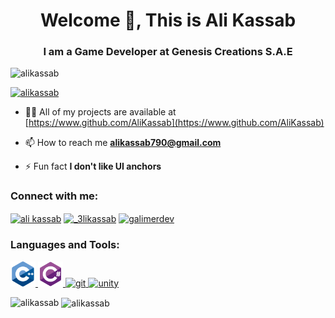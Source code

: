 <h1 align="center">Welcome 👋, This is Ali Kassab</h1>
<h3 align="center">I am a Game Developer at Genesis Creations S.A.E</h3>

<p align="left"> <img src="https://komarev.com/ghpvc/?username=alikassab&label=Profile%20views&color=0e75b6&style=flat" alt="alikassab" /> </p>

<p align="left"> <a href="https://github.com/ryo-ma/github-profile-trophy"><img src="https://github-profile-trophy.vercel.app/?username=alikassab" alt="alikassab" /></a> </p>

- 👨‍💻 All of my projects are available at [https://www.github.com/AliKassab](https://www.github.com/AliKassab)

- 📫 How to reach me **alikassab790@gmail.com**

- ⚡ Fun fact **I don't like UI anchors**

<h3 align="left">Connect with me:</h3>
<p align="left">
<a href="https://linkedin.com/in/ali kassab" target="blank"><img align="center" src="https://raw.githubusercontent.com/rahuldkjain/github-profile-readme-generator/master/src/images/icons/Social/linked-in-alt.svg" alt="ali kassab" height="30" width="40" /></a>
<a href="https://instagram.com/_3likassab" target="blank"><img align="center" src="https://raw.githubusercontent.com/rahuldkjain/github-profile-readme-generator/master/src/images/icons/Social/instagram.svg" alt="_3likassab" height="30" width="40" /></a>
<a href="https://discord.gg/galimerdev" target="blank"><img align="center" src="https://raw.githubusercontent.com/rahuldkjain/github-profile-readme-generator/master/src/images/icons/Social/discord.svg" alt="galimerdev" height="30" width="40" /></a>
</p>

<h3 align="left">Languages and Tools:</h3>
<p align="left"> <a href="https://www.w3schools.com/cpp/" target="_blank" rel="noreferrer"> <img src="https://raw.githubusercontent.com/devicons/devicon/master/icons/cplusplus/cplusplus-original.svg" alt="cplusplus" width="40" height="40"/> </a> <a href="https://www.w3schools.com/cs/" target="_blank" rel="noreferrer"> <img src="https://raw.githubusercontent.com/devicons/devicon/master/icons/csharp/csharp-original.svg" alt="csharp" width="40" height="40"/> </a> <a href="https://git-scm.com/" target="_blank" rel="noreferrer"> <img src="https://www.vectorlogo.zone/logos/git-scm/git-scm-icon.svg" alt="git" width="40" height="40"/> </a> <a href="https://unity.com/" target="_blank" rel="noreferrer"> <img src="https://www.vectorlogo.zone/logos/unity3d/unity3d-icon.svg" alt="unity" width="40" height="40"/> </a> </p>

<p><img align="left" src="https://github-readme-stats.vercel.app/api/top-langs?username=alikassab&show_icons=true&locale=en&layout=compact" alt="alikassab" /></p>

<p>&nbsp;<img align="center" src="https://github-readme-stats.vercel.app/api?username=alikassab&show_icons=true&locale=en" alt="alikassab" /></p>
